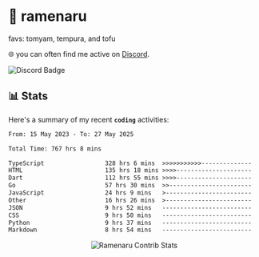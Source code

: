 # 🍜 ramenaru
favs: tomyam, tempura, and tofu

🌐 you can often find me active on [Discord](https://discordapp.com/users/503291004200157185).

![Discord Badge](https://dcbadge.vercel.app/api/shield/503291004200157185)

## 📊 Stats

Here's a summary of my recent **`coding`** activities:

<!--START_SECTION:waka-->

```txt
From: 15 May 2023 - To: 27 May 2025

Total Time: 767 hrs 8 mins

TypeScript                 328 hrs 6 mins  >>>>>>>>>>>--------------   42.77 %
HTML                       135 hrs 18 mins >>>>---------------------   17.64 %
Dart                       112 hrs 55 mins >>>>---------------------   14.72 %
Go                         57 hrs 30 mins  >>-----------------------   07.50 %
JavaScript                 24 hrs 9 mins   >------------------------   03.15 %
Other                      16 hrs 26 mins  >------------------------   02.14 %
JSON                       9 hrs 52 mins   -------------------------   01.29 %
CSS                        9 hrs 50 mins   -------------------------   01.28 %
Python                     9 hrs 37 mins   -------------------------   01.25 %
Markdown                   8 hrs 54 mins   -------------------------   01.16 %
```

<!--END_SECTION:waka-->

<div style="text-align: center;">
   <img align="center" src="https://github-readme-streak-stats.herokuapp.com/?user=Ramenaru&theme=dark&card_width=520" alt="Ramenaru Contrib Stats" />
</div>

